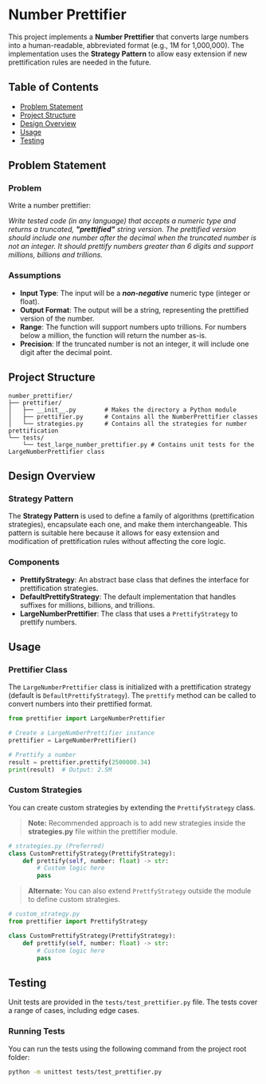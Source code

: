 # Number Prettifier

This project implements a **Number Prettifier** that converts large numbers into a human-readable, abbreviated format (e.g., 1M for 1,000,000). The implementation uses the **Strategy Pattern** to allow easy extension if new prettification rules are needed in the future. 

## Table of Contents

- [Problem Statement](#problem-statement)
- [Project Structure](#project-structure)
- [Design Overview](#design-overview)
- [Usage](#usage)
- [Testing](#testing)

## Problem Statement

### Problem
Write a number prettifier:

_Write tested code (in any language) that accepts a numeric type and returns a truncated, **"prettified"** string version. The prettified version should include one number after the decimal when the truncated number is not an integer. It should prettify numbers greater than 6 digits and support millions, billions and trillions._

### Assumptions

- **Input Type**: The input will be a ***non-negative*** numeric type (integer or float).
- **Output Format**: The output will be a string, representing the prettified version of the number.
- **Range**: The function will support numbers upto trillions. For numbers below a million, the function will return the number as-is.
- **Precision**: If the truncated number is not an integer, it will include one digit after the decimal point.

## Project Structure

```plaintext
number_prettifier/
├── prettifier/
│   ├── __init__.py        # Makes the directory a Python module
│   ├── prettifier.py      # Contains all the NumberPrettifier classes
│   └── strategies.py      # Contains all the strategies for number prettification
└── tests/
    └── test_large_number_prettifier.py # Contains unit tests for the LargeNumberPrettifier class
```

## Design Overview

### Strategy Pattern

The **Strategy Pattern** is used to define a family of algorithms (prettification strategies), encapsulate each one, and make them interchangeable. This pattern is suitable here because it allows for easy extension and modification of prettification rules without affecting the core logic.

### Components

- **PrettifyStrategy**: An abstract base class that defines the interface for prettification strategies.
- **DefaultPrettifyStrategy**: The default implementation that handles suffixes for millions, billions, and trillions.
- **LargeNumberPrettifier**: The class that uses a `PrettifyStrategy` to prettify numbers.

## Usage

### Prettifier Class

The `LargeNumberPrettifier` class is initialized with a prettification strategy (default is `DefaultPrettifyStrategy`). The `prettify` method can be called to convert numbers into their prettified format.

```python
from prettifier import LargeNumberPrettifier

# Create a LargeNumberPrettifier instance
prettifier = LargeNumberPrettifier()

# Prettify a number
result = prettifier.prettify(2500000.34)
print(result)  # Output: 2.5M
```

### Custom Strategies

You can create custom strategies by extending the `PrettifyStrategy` class.

> **Note:** Recommended approach is to add new strategies inside the **strategies.py** file within the prettifier module.


```python 
# strategies.py (Preferred)
class CustomPrettifyStrategy(PrettifyStrategy):
    def prettify(self, number: float) -> str:
        # Custom logic here
        pass
```

> **Alternate:** You can also extend `PrettfyStrategy` outside the module to define custom strategies.

```python 
# custom_strategy.py
from prettifier import PrettifyStrategy

class CustomPrettifyStrategy(PrettifyStrategy):
    def prettify(self, number: float) -> str:
        # Custom logic here
        pass
```

## Testing

Unit tests are provided in the `tests/test_prettifier.py` file. The tests cover a range of cases, including edge cases.

### Running Tests

You can run the tests using the following command from the project root folder:

```bash
python -m unittest tests/test_prettifier.py
```

